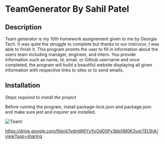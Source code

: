 # TeamGenerator By Sahil Patel

## Description

Team generator is my 10th homework assignement given to me by Georgia Tech. It was quite the struggle to complete but thanks to our instrucor, I was able to finish it. This program promts the user to fill in information about the users team including manager, engineer, and intern. You provide information such as name, id, email, or Github username and once completed, the program will build a beautiful website displaying all given information with respective links to sites or to send emails.

## Installation

*Steps required to install the project*

Before running the program, install package-lock.json and package.json and make sure jest and inquirer are installed.

![Team!](https://user-images.githubusercontent.com/97697696/167765479-afa672f8-3028-45da-aad9-e945ed17acaf.png)


https://drive.google.com/file/d/1vdmW6YvYoOd00Py3bb0M0K3vqr7Et3hA/view?usp=sharing
